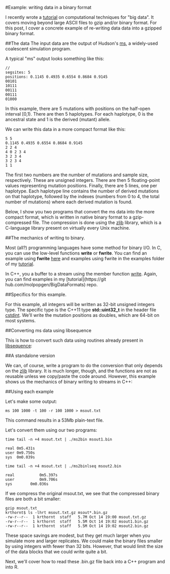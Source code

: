 #Example: writing data in a binary format

I recently wrote a [tutorial](https://github.com/molpopgen/BigDataFormats) on computational techniques for "big data".  It covers moving beyond large ASCII files to gzip and/or binary format.  For this post, I cover a concrete example of re-writing data data into a gzipped binary format.

##The data
The input data are the output of Hudson's [ms](http://http://home.uchicago.edu/~rhudson1/source/mksamples.html), a widely-used coalescent simulation program.

A typical "ms" output looks something like this:

```
//
segsites: 5
positions: 0.1145 0.4935 0.6554 0.8684 0.9145 
00101
10111
00111
00111
01000
```

In this example, there are 5 mutations with positions on the half-open interval [0,1).  There are then 5 haplotypes.  For each haplotype, 0 is the ancestral state and 1 is the derived (mutant) allele.

We can write this data in a more compact format like this:

```
5 5
0.1145 0.4935 0.6554 0.8684 0.9145
2 2 4
4 0 2 3 4
3 2 3 4
3 2 3 4
1 1
```

The first two numbers are the number of mutations and sample size, respectively.  These are unsigned integers.  There are then 5 floating-point values representing mutation positions.  Finally, there are 5 lines, one per haplotype.  Each haplotype line contains the number of derived mutations on that haplotype, followed by the indexes (numbers from 0 to 4, the total number of mutations) where each derived mutation is found.

Below, I show you two programs that convert the ms data into the more compact format, which is written in native binary format to a gzip-compressed file.  The compression is done using the [zlib](http://zlib.net) library, which is a C-language library present on virtually every Unix machine.

##The mechanics of writing to binary.

Most (all?) programming languages have some method for binary I/O.  In C, you can use the low-level functions __write__ or __fwrite__.  You can find an example using __fwrite__ [here](http://www.cprogramming.com/tutorial/cfileio.html) and examples using fwrite in the examples folder of my [tutorial](https://github.com/molpopgen/BigDataFormats).

In C++, you a buffer to a stream using the member function [write](http://www.cplusplus.com/reference/ostream/ostream/write/).  Again, you can find examples in my [tutorial](https://git\
hub.com/molpopgen/BigDataFormats) repo.

##Specifics for this example.

For this example, all integers will be written as 32-bit unsigned integers type.  The specific type is the C++11 type __std::uint32_t__ in the header file [cstdint](http://www.cplusplus.com/reference/cstdint/).  We'll write the mutation positions as doubles, which are 64-bit on most systems.

##Converting ms data using libsequence

This is how to convert such data using routines already present in [libsequence](http://molpopgen.github.io/libsequence):

<script src="https://gist.github.com/molpopgen/419aab1b84241ec61b61.js"></script>

##A standalone version

We can, of course, write a program to do the conversion that only depends on the [zlib](http://zlib.net) library.  It is much longer, though, and the functions are not as reusable unless we copy/paste the code around.  However, this example shows us the mechanics of binary writing to streams in C++:

<script src="https://gist.github.com/molpopgen/ae23fa55e6bccfb33c60.js"></script>

##Using each example

Let's make some output:

```
ms 100 1000 -t 100 -r 100 1000 > msout.txt
```

This command results in a 53Mb plain-text file.

Let's convert them using our two programs:

```
time tail -n +4 msout.txt | ./ms2bin msout1.bin

real 0m5.431s
user 0m9.750s
sys  0m0.039s

time tail -n +4 msout.txt | ./ms2binlseq msout2.bin

real	       0m5.397s
user	       0m9.706s
sys	       0m0.036s
```

If we compress the original msout.txt, we see that the compressed binary files are both a bit smaller:

```
gzip msout.txt 
krthornt$ ls -lhrt msout.txt.gz msout*.bin.gz
-rw-r--r--  1 krthornt  staff   5.7M Oct 14 19:00 msout.txt.gz
-rw-r--r--  1 krthornt  staff   5.5M Oct 14 19:02 msout1.bin.gz
-rw-r--r--  1 krthornt  staff   5.5M Oct 14 19:02 msout2.bin.gz
```

These space savings are modest, but they get much larger when you simulate more and larger replicates.  We could make the binary files smaller by using integers with fewer than 32 bits.  However, that would limit the size of the data blocks that we could write quite a bit.

Next, we'll cover how to read these .bin.gz file back into a C++ program and into R.